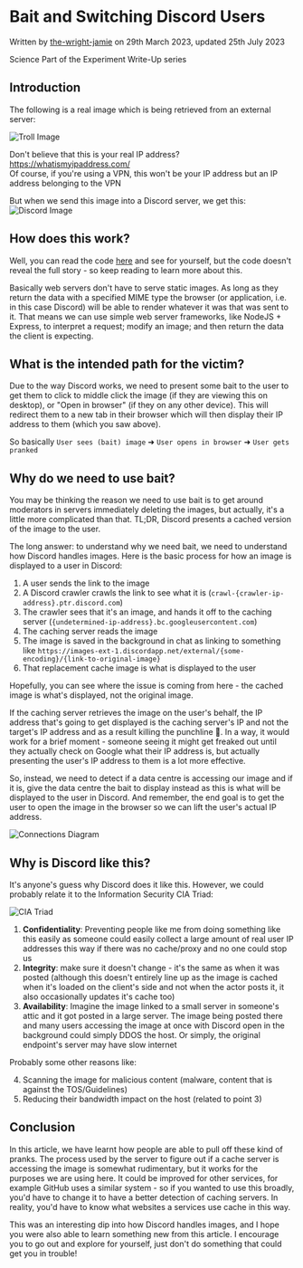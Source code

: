 # Bait and Switching Discord Users

Written by [the-wright-jamie](https://the-wright-jamie.dev/) on 29th March 2023, updated 25th July 2023

<span class="material-symbols-rounded">Science</span> Part of the Experiment Write-Up series

## Introduction

The following is a real image which is being retrieved from an external server:

![Troll Image](https://troll.xsfs.xyz/troll.png)

Don't believe that this is your real IP address? <https://whatismyipaddress.com/>  
Of course, if you're using a VPN, this won't be your IP address but an IP address belonging to the VPN

But when we send this image into a Discord server, we get this:  
![Discord Image](https://xsfs.xyz/assets/img/2023/discord-bait.png)

## How does this work?

Well, you can read the code [here](https://github.com/the-wright-jamie/Image-Troll-Server) and see for yourself, but the code doesn't reveal the full story - so keep reading to learn more about this.

Basically web servers don't have to serve static images. As long as they return the data with a specified MIME type the browser (or application, i.e. in this case Discord) will be able to render whatever it was that was sent to it. That means we can use simple web server frameworks, like NodeJS + Express, to interpret a request; modify an image; and then return the data the client is expecting.

## What is the intended path for the victim?

Due to the way Discord works, we need to present some bait to the user to get them to click to middle click the image (if they are viewing this on desktop), or "Open in browser" (if they on any other device). This will redirect them to a new tab in their browser which will then display their IP address to them (which you saw above).

So basically `User sees (bait) image` ➜ `User opens in browser` ➜ `User gets pranked`

## Why do we need to use bait?

You may be thinking the reason we need to use bait is to get around moderators in servers immediately deleting the images, but actually, it's a little more complicated than that. TL;DR, Discord presents a cached version of the image to the user.

The long answer: to understand why we need bait, we need to understand how Discord handles images. Here is the basic process for how an image is displayed to a user in Discord:

1. A user sends the link to the image
2. A Discord crawler crawls the link to see what it is (`crawl-{crawler-ip-address}.ptr.discord.com`)
3. The crawler sees that it's an image, and hands it off to the caching server (`{undetermined-ip-address}.bc.googleusercontent.com`)
4. The caching server reads the image
5. The image is saved in the background in chat as linking to something like `https://images-ext-1.discordapp.net/external/{some-encoding}/{link-to-original-image}`
6. That replacement cache image is what is displayed to the user

Hopefully, you can see where the issue is coming from here - the cached image is what's displayed, not the original image.

If the caching server retrieves the image on the user's behalf, the IP address that's going to get displayed is the caching server's IP and not the target's IP address and as a result killing the punchline 🫤. In a way, it would work for a brief moment - someone seeing it might get freaked out until they actually check on Google what their IP address is, but actually presenting the user's IP address to them is a lot more effective.

So, instead, we need to detect if a data centre is accessing our image and if it is, give the data centre the bait to display instead as this is what will be displayed to the user in Discord. And remember, the end goal is to get the user to open the image in the browser so we can lift the user's actual IP address.

![Connections Diagram](https://xsfs.xyz/assets/img/2023/discord-bait-graphic.png)

## Why is Discord like this?

It's anyone's guess why Discord does it like this. However, we could probably relate it to the Information Security CIA Triad:

![CIA Triad](https://xsfs.xyz/assets/img/2023/cia-triad.svg)

1. **Confidentiality**: Preventing people like me from doing something like this easily as someone could easily collect a large amount of real user IP addresses this way if there was no cache/proxy and no one could stop us
2. **Integrity**: make sure it doesn't change - it's the same as when it was posted (although this doesn't entirely line up as the image is cached when it's loaded on the client's side and not when the actor posts it, it also occasionally updates it's cache too)
3. **Availability**: Imagine the image linked to a small server in someone's attic and it got posted in a large server. The image being posted there and many users accessing the image at once with Discord open in the background could simply DDOS the host. Or simply, the original endpoint's server may have slow internet

Probably some other reasons like:

4. Scanning the image for malicious content (malware, content that is against the TOS/Guidelines)
5. Reducing their bandwidth impact on the host (related to point 3)

## Conclusion

In this article, we have learnt how people are able to pull off these kind of pranks. The process used by the server to figure out if a cache server is accessing the image is somewhat rudimentary, but it works for the purposes we are using here. It could be improved for other services, for example GitHub uses a similar system - so if you wanted to use this broadly, you'd have to change it to have a better detection of caching servers. In reality, you'd have to know what websites a services use cache in this way.

This was an interesting dip into how Discord handles images, and I hope you were also able to learn something new from this article. I encourage you to go out and explore for yourself, just don't do something that could get you in trouble!